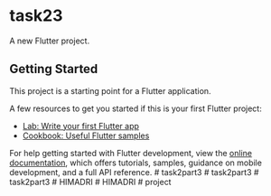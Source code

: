 # task23

A new Flutter project.

## Getting Started

This project is a starting point for a Flutter application.

A few resources to get you started if this is your first Flutter project:

- [Lab: Write your first Flutter app](https://docs.flutter.dev/get-started/codelab)
- [Cookbook: Useful Flutter samples](https://docs.flutter.dev/cookbook)

For help getting started with Flutter development, view the
[online documentation](https://docs.flutter.dev/), which offers tutorials,
samples, guidance on mobile development, and a full API reference.
#   t a s k 2 p a r t 3  
 #   t a s k 2 p a r t 3  
 #   t a s k 2 p a r t 3  
 #   H I M A D R I  
 #   H I M A D R I  
 #   p r o j e c t  
 
